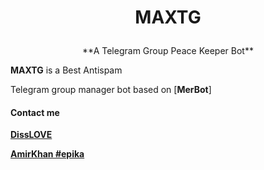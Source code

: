 # <p align="center">MAXTG

<p align="center">**A Telegram Group Peace Keeper Bot**


**MAXTG** is a Best Antispam


Telegram group manager bot based on [******MerBot******]

#### Contact me


[**DissLOVE**](https://telegram.me/Bad_Bo0y)


[**AmirKhan #epika**](https://telegram.me/Khan_2222)
